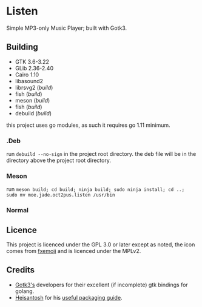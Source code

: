 # Listen
Simple MP3-only Music Player; built with Gotk3.

## Building

- GTK 3.6-3.22
- GLib 2.36-2.40
- Cairo 1.10
- libasound2
- librsvg2 (*build*)
- fish (*build*)
- meson (*build*)
- fish (*build*)
- debuild (*build*)

this project uses go modules, as such it requires go 1.11 minimum.

### .Deb

run ```debuild --no-sign``` in the project root directory. the deb file will be
in the directory above the project root directory.

### Meson
run ```meson build; cd build; ninja build; sudo ninja install; cd ..; 
sudo mv moe.jade.oct2pus.listen /usr/bin```

### Normal

## Licence

This project is licenced under the GPL 3.0 or later except as noted,
the icon comes from [fxemoji](https://github.com/mozilla/fxemoji) and
is licenced under the MPLv2.

## Credits

- [Gotk3's](https://github.com/gotk3/gotk3) developers for their excellent (if incomplete) gtk bindings
for golang.
- [Heisantosh](https://github.com/heisantosh) for his
[useful packaging guide](https://github.com/heisantosh/howto-golang-gtk).
